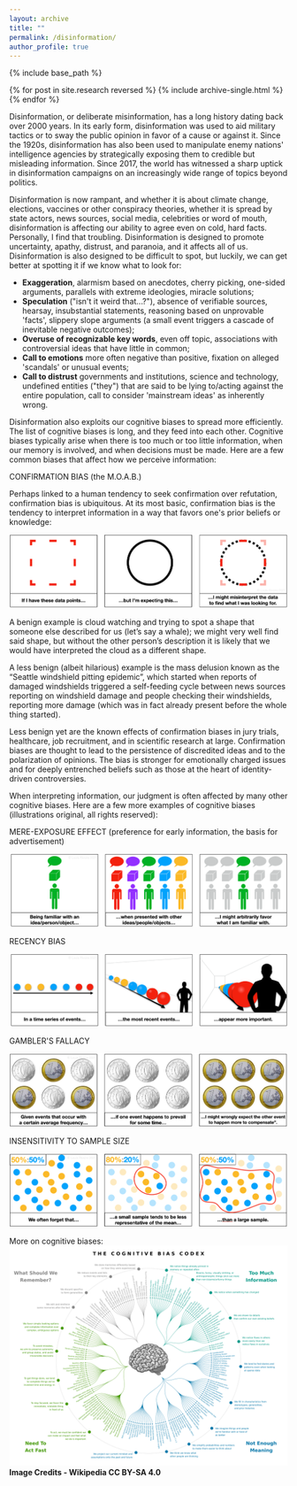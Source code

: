 ```yaml
---
layout: archive
title: ""
permalink: /disinformation/
author_profile: true
---
```


{% include base_path %}

{% for post in site.research reversed %}
  {% include archive-single.html %}
{% endfor %}

Disinformation, or deliberate misinformation, has a long history dating back over 2000 years. In its early form, disinformation was used to aid military tactics or to sway the public opinion in favor of a cause or against it. Since the 1920s, disinformation has also been used to manipulate enemy nations' intelligence agencies by strategically exposing them to credible but misleading information. Since 2017, the world has witnessed a sharp uptick in disinformation campaigns on an increasingly wide range of topics beyond politics.

Disinformation is now rampant, and whether it is about climate change, elections, vaccines or other conspiracy theories, whether it is spread by state actors, news sources, social media, celebrities or word of mouth, disinformation is affecting our ability to agree even on cold, hard facts. Personally, I find that troubling. Disinformation is designed to promote uncertainty, apathy, distrust, and paranoia, and it affects all of us. Disinformation is also designed to be difficult to spot, but luckily, we can get better at spotting it if we know what to look for:

-   **Exaggeration**, alarmism based on anecdotes, cherry picking, one-sided arguments, parallels with extreme ideologies, miracle solutions;
-   **Speculation** ("isn't it weird that...?"), absence of verifiable sources, hearsay, insubstantial statements, reasoning based on unprovable 'facts', slippery slope arguments (a small event triggers a cascade of inevitable negative outcomes);
-   **Overuse of recognizable key words**, even off topic, associations with controversial ideas that have little in common;
-   **Call to emotions** more often negative than positive, fixation on alleged 'scandals' or unusual events;
-   **Call to distrust** governments and institutions, science and technology, undefined entities ("they") that are said to be lying to/acting against the entire population, call to consider 'mainstream ideas' as inherently wrong.

Disinformation also exploits our cognitive biases to spread more efficiently. The list of cognitive biases is long, and they feed into each other. Cognitive biases typically arise when there is too much or too little information, when our memory is involved, and when decisions must be made. Here are a few common biases that affect how we perceive information:

CONFIRMATION BIAS (the M.O.A.B.)

Perhaps linked to a human tendency to seek confirmation over refutation, confirmation bias is ubiquitous. At its most basic, confirmation bias is the tendency to interpret information in a way that favors one's prior beliefs or knowledge:

![](../images/biases/confirmation_bias.png)

A benign example is cloud watching and trying to spot a shape that someone else described for us (let’s say a whale); we might very well find said shape, but without the other person’s description it is likely that we would have interpreted the cloud as a different shape.

A less benign (albeit hilarious) example is the mass delusion known as the “Seattle windshield pitting epidemic”, which started when reports of damaged windshields triggered a self-feeding cycle between news sources reporting on windshield damage and people checking their windshields, reporting more damage (which was in fact already present before the whole thing started).

Less benign yet are the known effects of confirmation biases in jury trials, healthcare, job recruitment, and in scientific research at large. Confirmation biases are thought to lead to the persistence of discredited ideas and to the polarization of opinions. The bias is stronger for emotionally charged issues and for deeply entrenched beliefs such as those at the heart of identity-driven controversies.

When interpreting information, our judgment is often affected by many other cognitive biases. Here are a few more examples of cognitive biases (illustrations original, all rights reserved):

MERE-EXPOSURE EFFECT (preference for early information, the basis for advertisement)

![](../images/biases/mere_exposure_bias.png)

RECENCY BIAS

![](../images/biases/recency_bias.png)

GAMBLER'S FALLACY

![](../images/biases/gamblers_fallacy.png)

INSENSITIVITY TO SAMPLE SIZE

![](../images/biases/sample_size.png)

More on cognitive biases:
![cognitive bias codex](../images/biases/Cognitive_bias_codex_en.svg)
<b>Image Credits - Wikipedia CC BY-SA 4.0</b>
